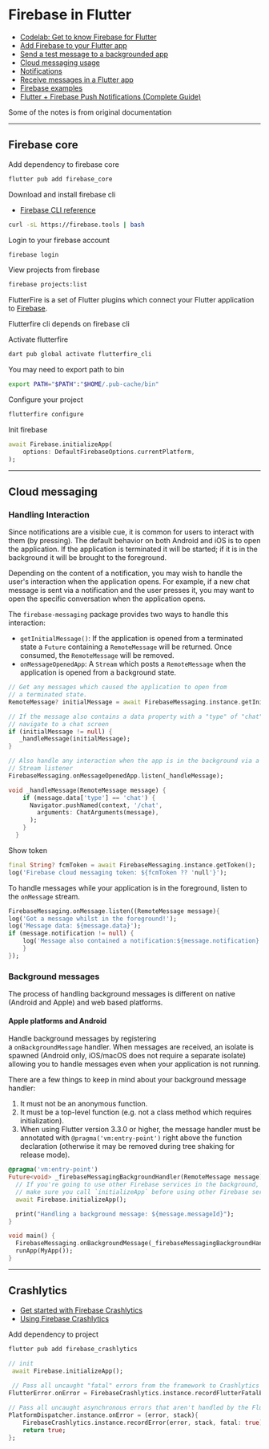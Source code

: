 # Firebase in Flutter

- [Codelab: Get to know Firebase for Flutter](https://firebase.google.com/codelabs/firebase-get-to-know-flutter#0)
- [Add Firebase to your Flutter app](https://firebase.google.com/docs/flutter/setup?platform=android)
- [Send a test message to a backgrounded app](https://firebase.google.com/docs/cloud-messaging/flutter/first-message)
- [Cloud messaging usage](https://firebase.flutter.dev/docs/messaging/usage)
- [Notifications](https://firebase.flutter.dev/docs/messaging/notifications/)
- [Receive messages in a Flutter app](https://firebase.google.com/docs/cloud-messaging/flutter/receive)
- [Firebase examples](https://github.com/firebase/flutterfire/tree/master/packages/firebase_messaging/firebase_messaging/example)
- [Flutter + Firebase Push Notifications (Complete Guide)](https://medium.com/@ChanakaDev/flutter-firebase-push-notifications-complete-guide-fae42c88f32a)


Some of the notes is from original documentation

---

## Firebase core

Add dependency to firebase core

```bash
flutter pub add firebase_core
```

Download and install firebase cli
- [Firebase CLI reference](https://firebase.google.com/docs/cli#linux)

```bash
curl -sL https://firebase.tools | bash
```

Login to your firebase account

```bash
firebase login
```

View projects from firebase

```bash
firebase projects:list
```


FlutterFire is a set of Flutter plugins which connect your Flutter application to [Firebase](https://firebase.com/).

Flutterfire cli depends on firebase cli

Activate flutterfire

```bash
dart pub global activate flutterfire_cli
```

You may need to export path to bin

```bash
export PATH="$PATH":"$HOME/.pub-cache/bin"

```

Configure your project

```bash
flutterfire configure
```

Init firebase

```Dart
await Firebase.initializeApp(  
	options: DefaultFirebaseOptions.currentPlatform,  
);
```

---

## Cloud messaging

### Handling Interaction

Since notifications are a visible cue, it is common for users to interact with them (by pressing). The default behavior on both Android and iOS is to open the application. If the application is terminated it will be started; if it is in the background it will be brought to the foreground.

Depending on the content of a notification, you may wish to handle the user's interaction when the application opens. For example, if a new chat message is sent via a notification and the user presses it, you may want to open the specific conversation when the application opens.

The `firebase-messaging` package provides two ways to handle this interaction:

- `getInitialMessage()`: If the application is opened from a terminated state a `Future` containing a `RemoteMessage` will be returned. Once consumed, the `RemoteMessage` will be removed.
- `onMessageOpenedApp`: A `Stream` which posts a `RemoteMessage` when the application is opened from a background state.

```dart
// Get any messages which caused the application to open from
// a terminated state.
RemoteMessage? initialMessage = await FirebaseMessaging.instance.getInitialMessage();

// If the message also contains a data property with a "type" of "chat",
// navigate to a chat screen
if (initialMessage != null) {
   _handleMessage(initialMessage);
}

// Also handle any interaction when the app is in the background via a
// Stream listener
FirebaseMessaging.onMessageOpenedApp.listen(_handleMessage);

void _handleMessage(RemoteMessage message) {
    if (message.data['type'] == 'chat') {
      Navigator.pushNamed(context, '/chat',
        arguments: ChatArguments(message),
      );
    }
  }
```

Show token

```dart
final String? fcmToken = await FirebaseMessaging.instance.getToken();
log('Firebase cloud messaging token: ${fcmToken ?? 'null'}');
```

To handle messages while your application is in the foreground, listen to the `onMessage` stream.

```dart
FirebaseMessaging.onMessage.listen((RemoteMessage message){
log('Got a message whilst in the foreground!'); 
log('Message data: ${message.data}');
if (message.notification != null) {
	log('Message also contained a notification:${message.notification}');
	}
});
```

### Background messages

The process of handling background messages is different on native (Android and Apple) and web based platforms.

#### Apple platforms and Android

Handle background messages by registering a `onBackgroundMessage` handler. When messages are received, an isolate is spawned (Android only, iOS/macOS does not require a separate isolate) allowing you to handle messages even when your application is not running.

There are a few things to keep in mind about your background message handler:

1. It must not be an anonymous function.
2. It must be a top-level function (e.g. not a class method which requires initialization).
3. When using Flutter version 3.3.0 or higher, the message handler must be annotated with `@pragma('vm:entry-point')` right above the function declaration (otherwise it may be removed during tree shaking for release mode).

```dart
@pragma('vm:entry-point')
Future<void> _firebaseMessagingBackgroundHandler(RemoteMessage message) async {
  // If you're going to use other Firebase services in the background, such as Firestore,
  // make sure you call `initializeApp` before using other Firebase services.
  await Firebase.initializeApp();

  print("Handling a background message: ${message.messageId}");
}

void main() {
  FirebaseMessaging.onBackgroundMessage(_firebaseMessagingBackgroundHandler);
  runApp(MyApp());
}
```


---
## Crashlytics

- [Get started with Firebase Crashlytics](https://firebase.google.com/docs/crashlytics/get-started?platform=flutter)
- [Using Firebase Crashlytics](https://firebase.flutter.dev/docs/crashlytics/usage)

Add dependency to project
```bash
flutter pub add firebase_crashlytics
```

```dart
// init
 await Firebase.initializeApp();
 
 // Pass all uncaught "fatal" errors from the framework to Crashlytics  
FlutterError.onError = FirebaseCrashlytics.instance.recordFlutterFatalError;

// Pass all uncaught asynchronous errors that aren't handled by the Flutter framework to Crashlytics
PlatformDispatcher.instance.onError = (error, stack){
	FirebaseCrashlytics.instance.recordError(error, stack, fatal: true);
	return true;
};
```